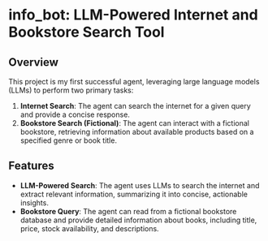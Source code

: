 # info_bot: LLM-Powered Internet and Bookstore Search Tool

## Overview

This project is my first successful agent, leveraging large language models (LLMs) to perform two primary tasks:

1. **Internet Search**: The agent can search the internet for a given query and provide a concise response.
2. **Bookstore Search (Fictional)**: The agent can interact with a fictional bookstore, retrieving information about available products based on a specified genre or book title.

## Features

- **LLM-Powered Search**: The agent uses LLMs to search the internet and extract relevant information, summarizing it into concise, actionable insights.
- **Bookstore Query**: The agent can read from a fictional bookstore database and provide detailed information about books, including title, price, stock availability, and descriptions.
